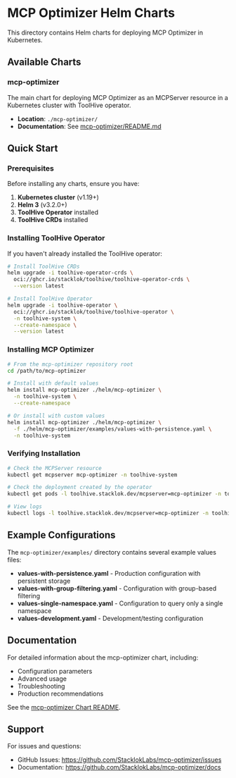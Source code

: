 # MCP Optimizer Helm Charts

This directory contains Helm charts for deploying MCP Optimizer in Kubernetes.

## Available Charts

### mcp-optimizer

The main chart for deploying MCP Optimizer as an MCPServer resource in a Kubernetes cluster with ToolHive operator.

- **Location**: `./mcp-optimizer/`
- **Documentation**: See [mcp-optimizer/README.md](./mcp-optimizer/README.md)

## Quick Start

### Prerequisites

Before installing any charts, ensure you have:

1. **Kubernetes cluster** (v1.19+)
2. **Helm 3** (v3.2.0+)
3. **ToolHive Operator** installed
4. **ToolHive CRDs** installed

### Installing ToolHive Operator

If you haven't already installed the ToolHive operator:

```bash
# Install ToolHive CRDs
helm upgrade -i toolhive-operator-crds \
  oci://ghcr.io/stacklok/toolhive/toolhive-operator-crds \
  --version latest

# Install ToolHive Operator
helm upgrade -i toolhive-operator \
  oci://ghcr.io/stacklok/toolhive/toolhive-operator \
  -n toolhive-system \
  --create-namespace \
  --version latest
```

### Installing MCP Optimizer

```bash
# From the mcp-optimizer repository root
cd /path/to/mcp-optimizer

# Install with default values
helm install mcp-optimizer ./helm/mcp-optimizer \
  -n toolhive-system \
  --create-namespace

# Or install with custom values
helm install mcp-optimizer ./helm/mcp-optimizer \
  -f ./helm/mcp-optimizer/examples/values-with-persistence.yaml \
  -n toolhive-system
```

### Verifying Installation

```bash
# Check the MCPServer resource
kubectl get mcpserver mcp-optimizer -n toolhive-system

# Check the deployment created by the operator
kubectl get pods -l toolhive.stacklok.dev/mcpserver=mcp-optimizer -n toolhive-system

# View logs
kubectl logs -l toolhive.stacklok.dev/mcpserver=mcp-optimizer -n toolhive-system -f
```

## Example Configurations

The `mcp-optimizer/examples/` directory contains several example values files:

- **values-with-persistence.yaml** - Production configuration with persistent storage
- **values-with-group-filtering.yaml** - Configuration with group-based filtering
- **values-single-namespace.yaml** - Configuration to query only a single namespace
- **values-development.yaml** - Development/testing configuration

## Documentation

For detailed information about the mcp-optimizer chart, including:
- Configuration parameters
- Advanced usage
- Troubleshooting
- Production recommendations

See the [mcp-optimizer Chart README](./mcp-optimizer/README.md).

## Support

For issues and questions:
- GitHub Issues: https://github.com/StacklokLabs/mcp-optimizer/issues
- Documentation: https://github.com/StacklokLabs/mcp-optimizer/docs

